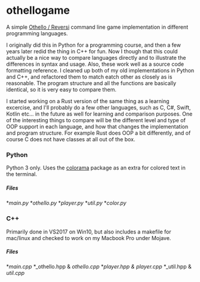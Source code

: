 # othellogame

A simple [Othello / Reversi](https://en.wikipedia.org/wiki/Reversi) command line game implementation in different programming languages.

I originally did this in Python for a programming course, and then a few years later redid the thing in C++ for fun. Now I though that this could actually be a nice way to compare languages directly and to illustrate the differences in syntax and usage. Also, these work well as a source code formatting reference. I cleaned up both of my old implementations in Python and C++, and refactored them to match eatch other as closely as is reasonable. The program structure and all the functions are basically identical, so it is very easy to compare them. 

I started working on a Rust version of the same thing as a learning excercise, and I'll probably do a few other languages, such as C, C#, Swift, Kotlin etc... in the future as well for learning and comparison purposes. One of the interesting things to compare will be the different level and type of OOP support in each language, and how that changes the implementation and program structure. For example Rust does OOP a bit differently, and of course C does not have classes at all out of the box.

### Python

Python 3 only. Uses the [colorama](https://pypi.org/project/colorama/) package as an extra for colored text in the terminal.

##### Files

*_main.py_ 
*_othello.py_
*_player.py_
*_util.py_
*_color.py_

### C++

Primarily done in VS2017 on Win10, but also includes a makefile for mac/linux and checked to work on my Macbook Pro under Mojave. 

##### Files

*_main.cpp_ 
*_othello.hpp & _othello.cpp_
*_player.hpp & player.cpp_
*_util.hpp & _util.cpp_